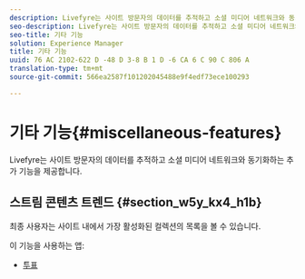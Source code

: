 ```yaml
---
description: Livefyre는 사이트 방문자의 데이터를 추적하고 소셜 미디어 네트워크와 동기화하는 추가 기능을 제공합니다.
seo-description: Livefyre는 사이트 방문자의 데이터를 추적하고 소셜 미디어 네트워크와 동기화하는 추가 기능을 제공합니다.
seo-title: 기타 기능
solution: Experience Manager
title: 기타 기능
uuid: 76 AC 2102-622 D -48 D 3-8 B 1 D -6 CA 6 C 90 C 806 A
translation-type: tm+mt
source-git-commit: 566ea2587f101202045488e9f4edf73ece100293

---
```



# 기타 기능{#miscellaneous-features}

Livefyre는 사이트 방문자의 데이터를 추적하고 소셜 미디어 네트워크와 동기화하는 추가 기능을 제공합니다.

## 스트림 콘텐츠 트렌드 {#section_w5y_kx4_h1b}

최종 사용자는 사이트 내에서 가장 활성화된 컬렉션의 목록을 볼 수 있습니다.

이 기능을 사용하는 앱:

* [투표](../c-about-apps/c-polls-app/c-polls-app.md#c_polls_app)

